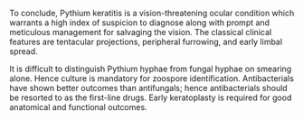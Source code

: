 To conclude, Pythium keratitis is a vision-threatening ocular condition which warrants a high index of suspicion to diagnose along with prompt and meticulous management for salvaging the vision. The classical clinical features are tentacular projections, peripheral furrowing, and early limbal spread.

It is difficult to distinguish Pythium hyphae from fungal hyphae on smearing alone. Hence culture is mandatory for zoospore identification. Antibacterials have shown better outcomes than antifungals; hence antibacterials should be resorted to as the first-line drugs. Early keratoplasty is required for good anatomical and functional outcomes.